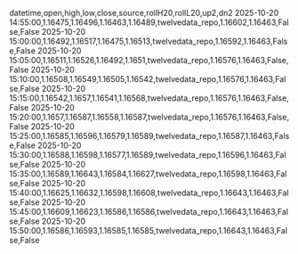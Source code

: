 datetime,open,high,low,close,source,rollH20,rollL20,up2,dn2
2025-10-20 14:55:00,1.16475,1.16496,1.16463,1.16489,twelvedata_repo,1.16602,1.16463,False,False
2025-10-20 15:00:00,1.16492,1.16517,1.16475,1.16513,twelvedata_repo,1.16592,1.16463,False,False
2025-10-20 15:05:00,1.16511,1.16526,1.16492,1.1651,twelvedata_repo,1.16576,1.16463,False,False
2025-10-20 15:10:00,1.16508,1.16549,1.16505,1.16542,twelvedata_repo,1.16576,1.16463,False,False
2025-10-20 15:15:00,1.16542,1.1657,1.16541,1.16568,twelvedata_repo,1.16576,1.16463,False,False
2025-10-20 15:20:00,1.1657,1.16587,1.16558,1.16587,twelvedata_repo,1.16576,1.16463,False,False
2025-10-20 15:25:00,1.16585,1.16596,1.16579,1.16589,twelvedata_repo,1.16587,1.16463,False,False
2025-10-20 15:30:00,1.16588,1.16598,1.16577,1.16589,twelvedata_repo,1.16596,1.16463,False,False
2025-10-20 15:35:00,1.16589,1.16643,1.16584,1.16627,twelvedata_repo,1.16598,1.16463,False,False
2025-10-20 15:40:00,1.16625,1.16632,1.16598,1.16608,twelvedata_repo,1.16643,1.16463,False,False
2025-10-20 15:45:00,1.16609,1.16623,1.16586,1.16586,twelvedata_repo,1.16643,1.16463,False,False
2025-10-20 15:50:00,1.16586,1.16593,1.16585,1.16585,twelvedata_repo,1.16643,1.16463,False,False
